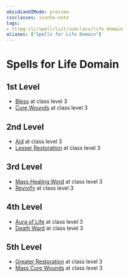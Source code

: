 ```yaml
---
obsidianUIMode: preview
cssclasses: json5e-note
tags:
- ttrpg-cli/spell/list/subclass/life-domain
aliases: ["Spells for Life Domain"]
---
```

# Spells for Life Domain

## 1st Level

- [Bless](3-Mechanics/CLI/spells/bless-xphb.md "XPHB") at class level 3
- [Cure Wounds](3-Mechanics/CLI/spells/cure-wounds-xphb.md "XPHB") at class level 3

## 2nd Level

- [Aid](3-Mechanics/CLI/spells/aid-xphb.md "XPHB") at class level 3
- [Lesser Restoration](3-Mechanics/CLI/spells/lesser-restoration-xphb.md "XPHB") at class level 3

## 3rd Level

- [Mass Healing Word](3-Mechanics/CLI/spells/mass-healing-word-xphb.md "XPHB") at class level 3
- [Revivify](3-Mechanics/CLI/spells/revivify-xphb.md "XPHB") at class level 3

## 4th Level

- [Aura of Life](3-Mechanics/CLI/spells/aura-of-life-xphb.md "XPHB") at class level 3
- [Death Ward](3-Mechanics/CLI/spells/death-ward-xphb.md "XPHB") at class level 3

## 5th Level

- [Greater Restoration](3-Mechanics/CLI/spells/greater-restoration-xphb.md "XPHB") at class level 3
- [Mass Cure Wounds](3-Mechanics/CLI/spells/mass-cure-wounds-xphb.md "XPHB") at class level 3